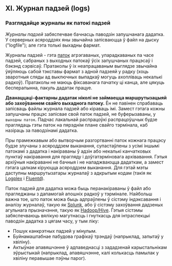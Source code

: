 ## XI. Журнал падзей (logs)
### Разглядайце журналы як патокі падзей

*Журналы падзей* забяспечвае бачнасць паводзін запушчанага дадатка. У серверных асяроддзях яны звычайна запісваюцца ў файл на дыску ("logfile"); але гэта толькі выхадны фармат.

Журналы падзей - гэта [паток](https://adam.herokuapp.com/past/2011/4/1/logs_are_streams_not_files/) агрэгаваных, упарадкаваных па часе падзей, сабраных з выходных патокаў ўсіх запушчаных працэсаў і бэкэнд сэрвісаў. Пратаколы ў іх неапрацаваным выглядзе звычайна ўяўляюць сабой тэкставы фармат з адной падзеяй у радку (хоць зваротныя сляды ад выключных выпадкаў могуць ахопліваць некалькі радкоў). Пратаколы не маюць фіксаванага пачатку ці канца, але цякуць бесперапынна, пакуль дадатак працуе.

**Дванаццаці-фактарны дадатак ніколі не займаецца маршрутызацыяй або захоўваннем свайго выхаднога патоку.** Ён не павінен спрабаваць запісваць файлы журнала падзей або кіраваць імі. Замест гэтага кожны запушчаны працэс запісвае свой паток падзей, не буферызаваны, у `выходны паток`. Падчас лакальнай распрацоўкі распрацоўшчык будзе праглядаць гэты паток на пярэднім плане свайго тэрмінала, каб назіраць за паводзінамі дадатка.

Пры прамежкавым або вытворчым разгортванні паток кожнага працэсу будзе злучаны з асяроддзем выканання, супастаўлены з усімі іншымі патокамі з дадатка і накіраваны ў адзін або некалькі канчатковых пунктаў накіравання для прагляду і доўгатэрміновага архівавання. Гэтыя архіўныя накіраванні не бачныя і не наладжваюцца дадаткам, а замест гэтага цалкам кіруюцца асяроддзем выканання. Для гэтай мэты даступны маршрутызатары журналаў з адкрытым кодам (такія як [Logplex](https://github.com/heroku/logplex) і [Fluentd](https://github.com/fluent/fluentd)).

Паток падзей для дадатка можа быць перанакіраваны ў файл або прагледжаны з дапамогай апошніх радкоў у тэрмінале. Найбольш важна тое, што паток можа быць адпраўлены ў сістэму індэксавання і аналізу журналаў, такую як [Splunk](http://www.splunk.com/), або ў сістэму захоўвання дадзеных агульнага прызначэння, такую як [Hadoop/Hive](http://hive.apache.org/). Гэтыя сістэмы забяспечваюць вялікую магутнасць і гнуткасць для інтраспекцыі паводзін дадатка з цягам часу, у тым ліку:

* Пошук канкрэтных падзей у мінулым.
* Буйнамаштабнае пабудова графікаў трэндаў (напрыклад, запытаў у хвіліну).
* Актыўнае апавяшчэнне ў адпаведнасці з зададзенай карыстальнікам эўрыстыкай (напрыклад, апавяшчэнне, калі колькасць памылак у хвіліну перавышае пэўны парог).
